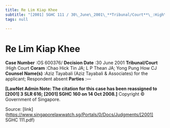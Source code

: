 ```yaml
---
title: Re Lim Kiap Khee
subtitle: "[2001] SGHC 111 / 30\_June\_2001\_**Tribunal/Court**\_:High\_Court\_**Coram**\_:Chao\_Hick\_Tin\_JA;\_L\_P\_Thean\_JA;\_Yong\_Pung\_How\_CJ\_**Counsel\_Name(s)**\_:Aziz\_Tayabali\_(Aziz\_Tayabali\_&\_Associates)\_for\_the\_applicant;\_Respondent\_absent\_**Parties**\_:—"
tags: null

---
```

# Re Lim Kiap Khee 



**Case Number** :OS 600376/ **Decision Date** :30 June 2001 **Tribunal/Court** :High Court **Coram** :Chao Hick Tin JA; L P Thean JA; Yong Pung How CJ **Counsel Name(s)** :Aziz Tayabali (Aziz Tayabali & Associates) for the applicant; Respondent absent **Parties** :— 

**[LawNet Admin Note: The citation for this case has been reassigned to [2001] 3 SLR 616; [2001] SGHC 160 on 14 Oct 2008.]** Copyright © Government of Singapore. 


Source: [link](https://www.singaporelawwatch.sg/Portals/0/Docs/Judgments/[2001] SGHC 111.pdf)
